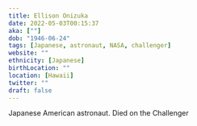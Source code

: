 ```yaml
---
title: Ellison Onizuka
date: 2022-05-03T00:15:37
aka: [""]
dob: "1946-06-24"
tags: [Japanese, astronaut, NASA, challenger]
website: ""
ethnicity: [Japanese]
birthLocation: ""
location: [Hawaii]
twitter: ""
draft: false
---
```


Japanese American astronaut. Died on the Challenger